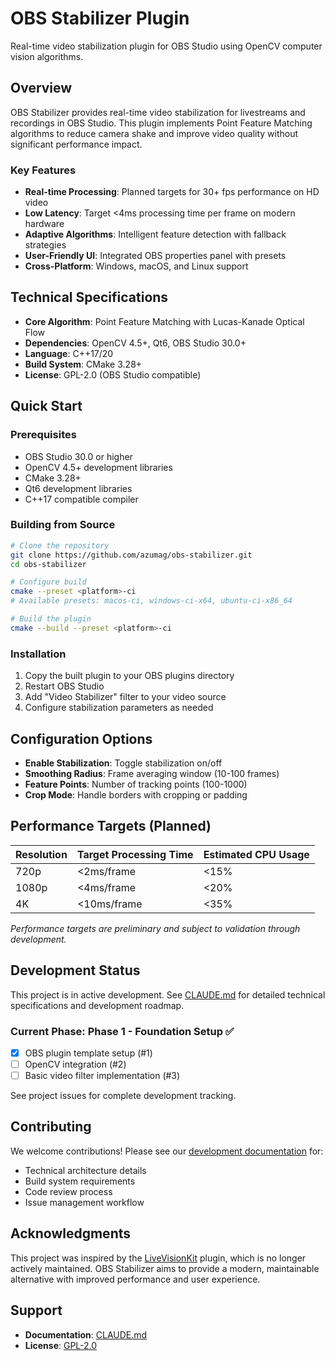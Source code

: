 # OBS Stabilizer Plugin

Real-time video stabilization plugin for OBS Studio using OpenCV computer vision algorithms.

## Overview

OBS Stabilizer provides real-time video stabilization for livestreams and recordings in OBS Studio. This plugin implements Point Feature Matching algorithms to reduce camera shake and improve video quality without significant performance impact.

### Key Features

- **Real-time Processing**: Planned targets for 30+ fps performance on HD video
- **Low Latency**: Target <4ms processing time per frame on modern hardware  
- **Adaptive Algorithms**: Intelligent feature detection with fallback strategies
- **User-Friendly UI**: Integrated OBS properties panel with presets
- **Cross-Platform**: Windows, macOS, and Linux support

## Technical Specifications

- **Core Algorithm**: Point Feature Matching with Lucas-Kanade Optical Flow
- **Dependencies**: OpenCV 4.5+, Qt6, OBS Studio 30.0+
- **Language**: C++17/20
- **Build System**: CMake 3.28+
- **License**: GPL-2.0 (OBS Studio compatible)

## Quick Start

### Prerequisites

- OBS Studio 30.0 or higher
- OpenCV 4.5+ development libraries
- CMake 3.28+ 
- Qt6 development libraries
- C++17 compatible compiler

### Building from Source

```bash
# Clone the repository
git clone https://github.com/azumag/obs-stabilizer.git
cd obs-stabilizer

# Configure build
cmake --preset <platform>-ci
# Available presets: macos-ci, windows-ci-x64, ubuntu-ci-x86_64

# Build the plugin
cmake --build --preset <platform>-ci
```

### Installation

1. Copy the built plugin to your OBS plugins directory
2. Restart OBS Studio
3. Add "Video Stabilizer" filter to your video source
4. Configure stabilization parameters as needed

## Configuration Options

- **Enable Stabilization**: Toggle stabilization on/off
- **Smoothing Radius**: Frame averaging window (10-100 frames)
- **Feature Points**: Number of tracking points (100-1000)
- **Crop Mode**: Handle borders with cropping or padding

## Performance Targets (Planned)

| Resolution | Target Processing Time | Estimated CPU Usage |
|------------|----------------------|-------------------|
| 720p       | <2ms/frame          | <15%             |
| 1080p      | <4ms/frame          | <20%             |
| 4K         | <10ms/frame         | <35%             |

*Performance targets are preliminary and subject to validation through development.*

## Development Status

This project is in active development. See [CLAUDE.md](CLAUDE.md) for detailed technical specifications and development roadmap.

### Current Phase: Phase 1 - Foundation Setup ✅
- [x] OBS plugin template setup (#1)
- [ ] OpenCV integration (#2) 
- [ ] Basic video filter implementation (#3)

See project issues for complete development tracking.

## Contributing

We welcome contributions! Please see our [development documentation](CLAUDE.md) for:
- Technical architecture details
- Build system requirements  
- Code review process
- Issue management workflow

## Acknowledgments

This project was inspired by the [LiveVisionKit](https://github.com/Crowsinc/LiveVisionKit) plugin, which is no longer actively maintained. OBS Stabilizer aims to provide a modern, maintainable alternative with improved performance and user experience.

## Support

- **Documentation**: [CLAUDE.md](CLAUDE.md)
- **License**: [GPL-2.0](LICENSE)
